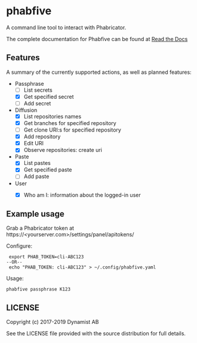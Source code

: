 # phabfive

A command line tool to interact with Phabricator.

The complete documentation for Phabfive can be found at [Read the Docs](https://phabfive.readthedocs.io/en/latest/)


## Features

A summary of the currently supported actions, as well as planned features:

- Passphrase
  - [ ] List secrets
  - [X] Get specified secret
  - [ ] Add secret
- Diffusion
  - [X] List repositories names
  - [X] Get branches for specified repository
  - [ ] Get clone URI:s for specified repository
  - [X] Add repository
  - [X] Edit URI
  - [X] Observe repositories: create uri
- Paste
  - [X] List pastes
  - [X] Get specified paste
  - [ ] Add paste
- User
  - [X] Who am I: information about the logged-in user


## Example usage

Grab a Phabricator token at https://<yourserver.com>/settings/panel/apitokens/

Configure:

     export PHAB_TOKEN=cli-ABC123
    --OR--
     echo "PHAB_TOKEN: cli-ABC123" > ~/.config/phabfive.yaml

Usage:

    phabfive passphrase K123


## LICENSE

Copyright (c) 2017-2019 Dynamist AB

See the LICENSE file provided with the source distribution for full details.
